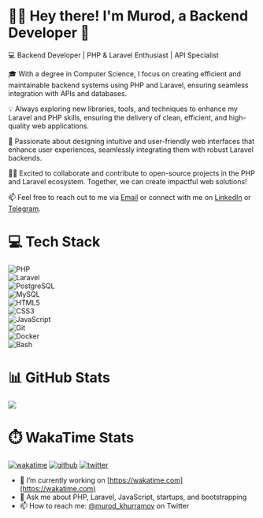 # 👋🏻 Hey there! I'm Murod, a Backend Developer 🚀

💻 Backend Developer | PHP & Laravel Enthusiast | API Specialist

🎓 With a degree in Computer Science, I focus on creating efficient and maintainable backend systems using PHP and Laravel, ensuring seamless integration with APIs and databases.

💡 Always exploring new libraries, tools, and techniques to enhance my Laravel and PHP skills, ensuring the delivery of clean, efficient, and high-quality web applications.

🎨 Passionate about designing intuitive and user-friendly web interfaces that enhance user experiences, seamlessly integrating them with robust Laravel backends.

🤝🏻 Excited to collaborate and contribute to open-source projects in the PHP and Laravel ecosystem. Together, we can create impactful web solutions!

📫 Feel free to reach out to me via [Email](khurramovbobomurod@gmail.com) or connect with me on [LinkedIn](https://www.linkedin.com/in/murod-khurramov-3b48b82a8/) or [Telegram](https://t.me/khurramow).


# 💻 Tech Stack
![PHP](https://img.shields.io/badge/PHP-777BB4.svg?logo=php&logoColor=white&style=for-the-badge)  
![Laravel](https://img.shields.io/badge/Laravel-FF2D20.svg?logo=laravel&logoColor=white&style=for-the-badge)  
![PostgreSQL](https://img.shields.io/badge/PostgreSQL-316192.svg?logo=postgresql&logoColor=white&style=for-the-badge)  
![MySQL](https://img.shields.io/badge/MySQL-4479A1.svg?logo=mysql&logoColor=white&style=for-the-badge)  
![HTML5](https://img.shields.io/badge/HTML5-E34F26.svg?logo=html5&logoColor=white&style=for-the-badge)  
![CSS3](https://img.shields.io/badge/CSS3-1572B6.svg?logo=css3&logoColor=white&style=for-the-badge)  
![JavaScript](https://img.shields.io/badge/JavaScript-F7DF1E.svg?logo=javascript&logoColor=black&style=for-the-badge)  
![Git](https://img.shields.io/badge/Git-F05032.svg?logo=git&logoColor=white&style=for-the-badge)  
![Docker](https://img.shields.io/badge/Docker-2496ED.svg?logo=docker&logoColor=white&style=for-the-badge)  
![Bash](https://img.shields.io/badge/Bash-4EAA25.svg?logo=gnu-bash&logoColor=white&style=for-the-badge)  

# 📊 GitHub Stats
![](https://github-readme-stats.vercel.app/api?username=murod-khurramov&show_icons=true&theme=transparent) 

# ⏱️ WakaTime Stats

[![wakatime](https://wakatime.com/badge/user/bd24ba8f-e3f8-48d3-9a1a-b6349c98266a.svg)](https://wakatime.com/@bd24ba8f-e3f8-48d3-9a1a-b6349c98266a)
[![github](https://img.shields.io/github/followers/murod-khurramov?logo=github&style=plastic)](https://github.com/murod-khurramov?tab=followers)
[![twitter](https://img.shields.io/twitter/follow/murod_khurramov?style=plastic&logo=twitter&labelColor=595959&color=595959)](https://twitter.com/murod_khurramov)

- 🔭 I’m currently working on [https://wakatime.com](https://wakatime.com)
- 💬 Ask me about PHP, Laravel, JavaScript, startups, and bootstrapping
- 📫 How to reach me: [@murod_khurramov](https://twitter.com/murod_khurramov) on Twitter

<!-- Add the [@WakaTime](https://github.com/wakatime) badge ([![wakatime](https://wakatime.com/badge/user/66b6796d-eb84-4bb9-b9d2-8dc882f4c6ac.svg)](https://wakatime.com/@66b6796d-eb84-4bb9-b9d2-8dc882f4c6ac)) to your GitHub profile by creating a GitHub repo named `username/username` then copy the snippet from your [public WakaTime profile](https://wakatime.com/me). -->

<!--
**alanhamlett/alanhamlett** is a ✨ _special_ ✨ repository because its `README.md` (this file) appears on your GitHub profile.

Here are some ideas to get you started:

- 🔭 I’m currently working on ...
- 🌱 I’m currently learning ...
- 👯 I’m looking to collaborate on ...
- 🤔 I’m looking for help with ...
- 💬 Ask me about ...
- 📫 How to reach me: ...
- 😄 Pronouns: ...
- ⚡ Fun fact: ...
-->
